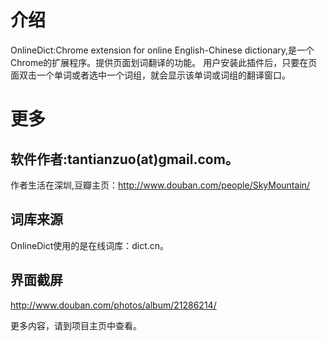 # 介绍 #

OnlineDict:Chrome extension for online English-Chinese dictionary,是一个Chrome的扩展程序。提供页面划词翻译的功能。
用户安装此插件后，只要在页面双击一个单词或者选中一个词组，就会显示该单词或词组的翻译窗口。

# 更多 #
## 软件作者:tantianzuo(at)gmail.com。 ##
作者生活在深圳,豆瓣主页：http://www.douban.com/people/SkyMountain/
## 词库来源 ##
OnlineDict使用的是在线词库：dict.cn。
## 界面截屏 ##
http://www.douban.com/photos/album/21286214/

更多内容，请到项目主页中查看。